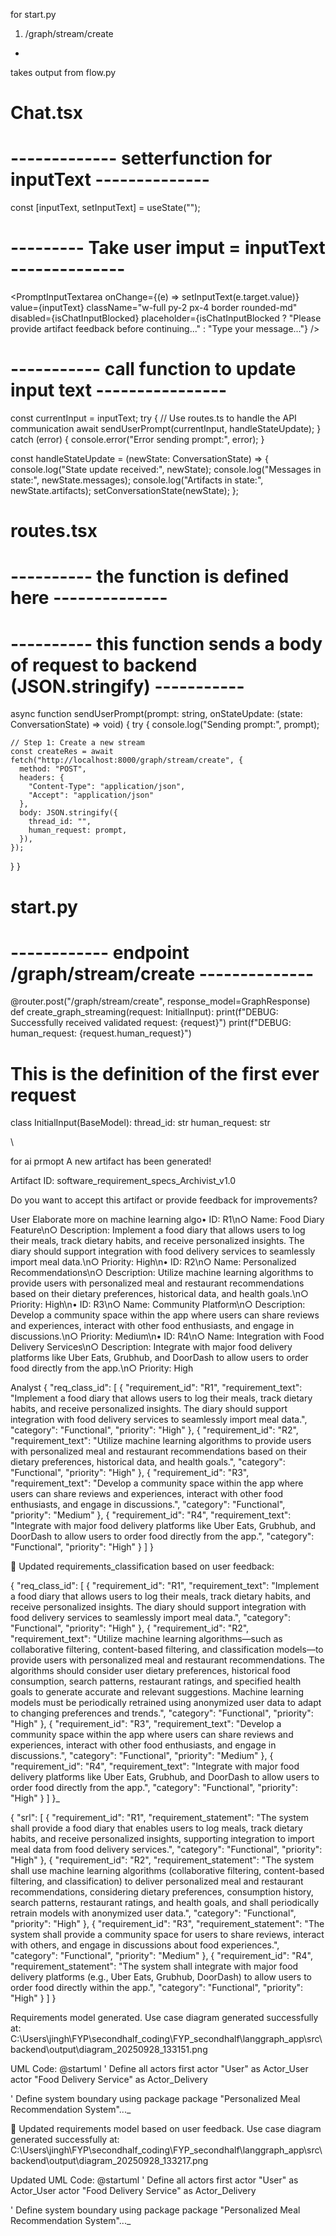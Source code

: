 for start.py 
1. /graph/stream/create
- 
takes output from flow.py 

# Chat.tsx
# ------------- setterfunction for inputText --------------
const [inputText, setInputText] = useState<string>("");

# --------- Take user imput = inputText --------------
<PromptInputTextarea
    onChange={(e) => setInputText(e.target.value)}
    value={inputText}
    className="w-full py-2 px-4 border rounded-md"
    disabled={isChatInputBlocked}
    placeholder={isChatInputBlocked ? "Please provide artifact feedback before continuing..." : "Type your message..."}
    />

# ----------- call function  to update input text ----------------
const currentInput = inputText;
try {
      // Use routes.ts to handle the API communication
      await sendUserPrompt(currentInput, handleStateUpdate);
    } catch (error) {
      console.error("Error sending prompt:", error);
    }

const handleStateUpdate = (newState: ConversationState) => {
    console.log("State update received:", newState);
    console.log("Messages in state:", newState.messages);
    console.log("Artifacts in state:", newState.artifacts);
    setConversationState(newState);
};

# routes.tsx
# ---------- the function is defined here --------------
# ---------- this function sends a body of request to backend (JSON.stringify) -----------
async function sendUserPrompt(prompt: string, onStateUpdate: (state: ConversationState) => void) {
  try {
    console.log("Sending prompt:", prompt);
    
    // Step 1: Create a new stream
    const createRes = await fetch("http://localhost:8000/graph/stream/create", {
      method: "POST",
      headers: { 
        "Content-Type": "application/json",
        "Accept": "application/json"
      },
      body: JSON.stringify({
        thread_id: "",
        human_request: prompt,
      }),
    });
  }
}

# start.py 
# ------------ endpoint /graph/stream/create --------------

@router.post("/graph/stream/create", response_model=GraphResponse)
def create_graph_streaming(request: InitialInput):
    print(f"DEBUG: Successfully received validated request: {request}")
    print(f"DEBUG: human_request: {request.human_request}")

# This is the definition of the first ever request 
class InitialInput(BaseModel):
    thread_id: str
    human_request: str

\

for ai prmopt 
A new artifact has been generated!

Artifact ID: software_requirement_specs_Archivist_v1.0

Do you want to accept this artifact or provide feedback for improvements?


User
Elaborate more on machine learning algo• ID: R1\n○ Name: Food Diary Feature\n○ Description: Implement a food diary that allows users to log their meals, track dietary habits, and receive personalized insights. The diary should support integration with food delivery services to seamlessly import meal data.\n○ Priority: High\n• ID: R2\n○ Name: Personalized Recommendations\n○ Description: Utilize machine learning algorithms to provide users with personalized meal and restaurant recommendations based on their dietary preferences, historical data, and health goals.\n○ Priority: High\n• ID: R3\n○ Name: Community Platform\n○ Description: Develop a community space within the app where users can share reviews and experiences, interact with other food enthusiasts, and engage in discussions.\n○ Priority: Medium\n• ID: R4\n○ Name: Integration with Food Delivery Services\n○ Description: Integrate with major food delivery platforms like Uber Eats, Grubhub, and DoorDash to allow users to order food directly from the app.\n○ Priority: High

Analyst
{ "req_class_id": [ { "requirement_id": "R1", "requirement_text": "Implement a food diary that allows users to log their meals, track dietary habits, and receive personalized insights. The diary should support integration with food delivery services to seamlessly import meal data.", "category": "Functional", "priority": "High" }, { "requirement_id": "R2", "requirement_text": "Utilize machine learning algorithms to provide users with personalized meal and restaurant recommendations based on their dietary preferences, historical data, and health goals.", "category": "Functional", "priority": "High" }, { "requirement_id": "R3", "requirement_text": "Develop a community space within the app where users can share reviews and experiences, interact with other food enthusiasts, and engage in discussions.", "category": "Functional", "priority": "Medium" }, { "requirement_id": "R4", "requirement_text": "Integrate with major food delivery platforms like Uber Eats, Grubhub, and DoorDash to allow users to order food directly from the app.", "category": "Functional", "priority": "High" } ] }

🔄 Updated requirements_classification based on user feedback:

{ "req_class_id": [ { "requirement_id": "R1", "requirement_text": "Implement a food diary that allows users to log their meals, track dietary habits, and receive personalized insights. The diary should support integration with food delivery services to seamlessly import meal data.", "category": "Functional", "priority": "High" }, { "requirement_id": "R2", "requirement_text": "Utilize machine learning algorithms—such as collaborative filtering, content-based filtering, and classification models—to provide users with personalized meal and restaurant recommendations. The algorithms should consider user dietary preferences, historical food consumption, search patterns, restaurant ratings, and specified health goals to generate accurate and relevant suggestions. Machine learning models must be periodically retrained using anonymized user data to adapt to changing preferences and trends.", "category": "Functional", "priority": "High" }, { "requirement_id": "R3", "requirement_text": "Develop a community space within the app where users can share reviews and experiences, interact with other food enthusiasts, and engage in discussions.", "category": "Functional", "priority": "Medium" }, { "requirement_id": "R4", "requirement_text": "Integrate with major food delivery platforms like Uber Eats, Grubhub, and DoorDash to allow users to order food directly from the app.", "category": "Functional", "priority": "High" } ] }_

{ "srl": [ { "requirement_id": "R1", "requirement_statement": "The system shall provide a food diary that enables users to log meals, track dietary habits, and receive personalized insights, supporting integration to import meal data from food delivery services.", "category": "Functional", "priority": "High" }, { "requirement_id": "R2", "requirement_statement": "The system shall use machine learning algorithms (collaborative filtering, content-based filtering, and classification) to deliver personalized meal and restaurant recommendations, considering dietary preferences, consumption history, search patterns, restaurant ratings, and health goals, and shall periodically retrain models with anonymized user data.", "category": "Functional", "priority": "High" }, { "requirement_id": "R3", "requirement_statement": "The system shall provide a community space for users to share reviews, interact with others, and engage in discussions about food experiences.", "category": "Functional", "priority": "Medium" }, { "requirement_id": "R4", "requirement_statement": "The system shall integrate with major food delivery platforms (e.g., Uber Eats, Grubhub, DoorDash) to allow users to order food directly within the app.", "category": "Functional", "priority": "High" } ] }

Requirements model generated. Use case diagram generated successfully at: C:\Users\jingh\FYP\secondhalf_coding\FYP_secondhalf\langgraph_app\src\backend\output\diagram_20250928_133151.png

UML Code: @startuml ' Define all actors first actor "User" as Actor_User actor "Food Delivery Service" as Actor_Delivery

' Define system boundary using package package "Personalized Meal Recommendation System"..._

🔄 Updated requirements model based on user feedback. Use case diagram generated successfully at: C:\Users\jingh\FYP\secondhalf_coding\FYP_secondhalf\langgraph_app\src\backend\output\diagram_20250928_133217.png

Updated UML Code: @startuml ' Define all actors first actor "User" as Actor_User actor "Food Delivery Service" as Actor_Delivery

' Define system boundary using package package "Personalized Meal Recommendation System"..._